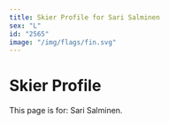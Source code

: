 ```yaml
---
title: Skier Profile for Sari Salminen
sex: "L"
id: "2565"
image: "/img/flags/fin.svg" 
---
```


# Skier Profile

This page is for: Sari Salminen.
    